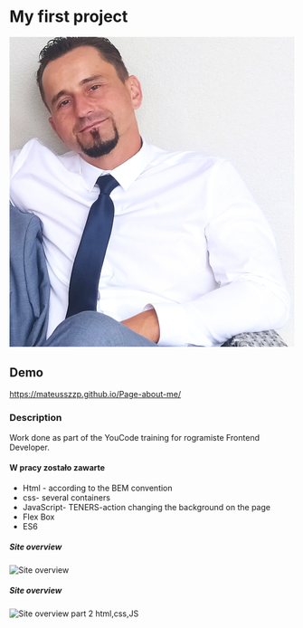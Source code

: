 # My first project

![Mateusz](https://github.com/Mateusszzp/Page-about-me/blob/main/images/Mati.jpg?raw=true)



## Demo
https://mateusszzp.github.io/Page-about-me/


### Description
Work done as part of the YouCode training for rogramiste Frontend Developer.

#### W pracy zostało zawarte
- Html - according to the BEM convention
- css- several containers
- JavaScript- TENERS-action changing the background on the page
- Flex Box
- ES6
##### Site overview
![Site overview](images/Animation.gif)
##### Site overview
![Site overview part 2 html,css,JS](images/Animation2.gif)